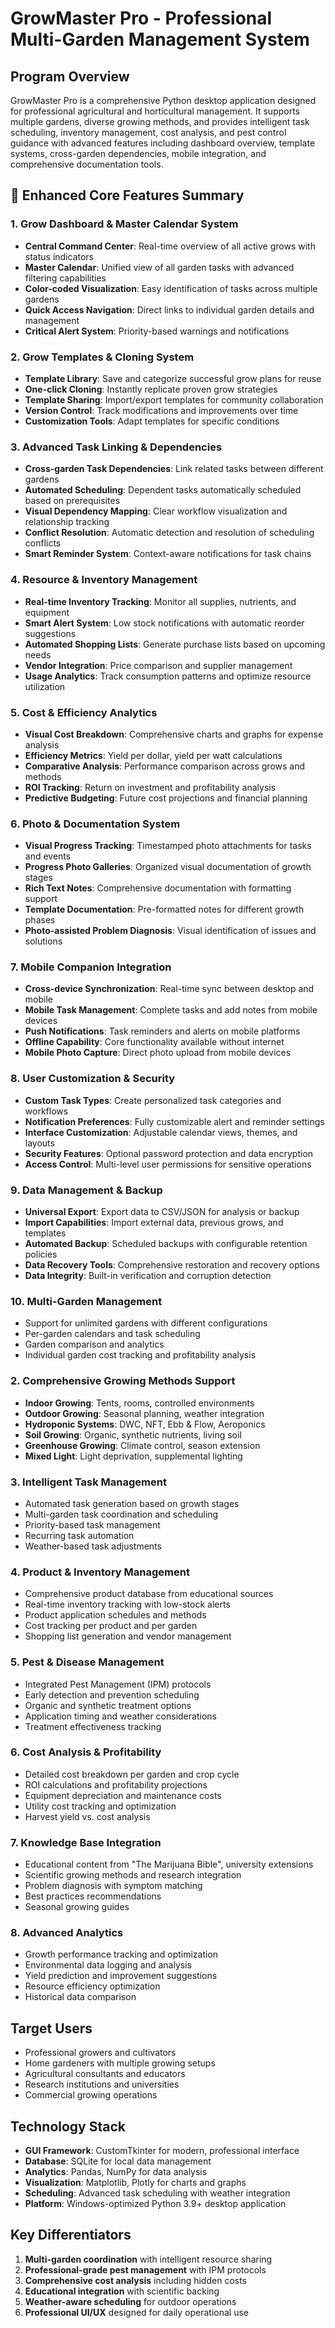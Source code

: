 # GrowMaster Pro - Professional Multi-Garden Management System

## Program Overview
GrowMaster Pro is a comprehensive Python desktop application designed for professional agricultural and horticultural management. It supports multiple gardens, diverse growing methods, and provides intelligent task scheduling, inventory management, cost analysis, and pest control guidance with advanced features including dashboard overview, template systems, cross-garden dependencies, mobile integration, and comprehensive documentation tools.

## 🌟 Enhanced Core Features Summary

### 1. **Grow Dashboard & Master Calendar System**
- **Central Command Center**: Real-time overview of all active grows with status indicators
- **Master Calendar**: Unified view of all garden tasks with advanced filtering capabilities
- **Color-coded Visualization**: Easy identification of tasks across multiple gardens
- **Quick Access Navigation**: Direct links to individual garden details and management
- **Critical Alert System**: Priority-based warnings and notifications

### 2. **Grow Templates & Cloning System**
- **Template Library**: Save and categorize successful grow plans for reuse
- **One-click Cloning**: Instantly replicate proven grow strategies
- **Template Sharing**: Import/export templates for community collaboration
- **Version Control**: Track modifications and improvements over time
- **Customization Tools**: Adapt templates for specific conditions

### 3. **Advanced Task Linking & Dependencies**
- **Cross-garden Task Dependencies**: Link related tasks between different gardens
- **Automated Scheduling**: Dependent tasks automatically scheduled based on prerequisites
- **Visual Dependency Mapping**: Clear workflow visualization and relationship tracking
- **Conflict Resolution**: Automatic detection and resolution of scheduling conflicts
- **Smart Reminder System**: Context-aware notifications for task chains

### 4. **Resource & Inventory Management**
- **Real-time Inventory Tracking**: Monitor all supplies, nutrients, and equipment
- **Smart Alert System**: Low stock notifications with automatic reorder suggestions
- **Automated Shopping Lists**: Generate purchase lists based on upcoming needs
- **Vendor Integration**: Price comparison and supplier management
- **Usage Analytics**: Track consumption patterns and optimize resource utilization

### 5. **Cost & Efficiency Analytics**
- **Visual Cost Breakdown**: Comprehensive charts and graphs for expense analysis
- **Efficiency Metrics**: Yield per dollar, yield per watt calculations
- **Comparative Analysis**: Performance comparison across grows and methods
- **ROI Tracking**: Return on investment and profitability analysis
- **Predictive Budgeting**: Future cost projections and financial planning

### 6. **Photo & Documentation System**
- **Visual Progress Tracking**: Timestamped photo attachments for tasks and events
- **Progress Photo Galleries**: Organized visual documentation of growth stages
- **Rich Text Notes**: Comprehensive documentation with formatting support
- **Template Documentation**: Pre-formatted notes for different growth phases
- **Photo-assisted Problem Diagnosis**: Visual identification of issues and solutions

### 7. **Mobile Companion Integration**
- **Cross-device Synchronization**: Real-time sync between desktop and mobile
- **Mobile Task Management**: Complete tasks and add notes from mobile devices
- **Push Notifications**: Task reminders and alerts on mobile platforms
- **Offline Capability**: Core functionality available without internet
- **Mobile Photo Capture**: Direct photo upload from mobile devices

### 8. **User Customization & Security**
- **Custom Task Types**: Create personalized task categories and workflows
- **Notification Preferences**: Fully customizable alert and reminder settings
- **Interface Customization**: Adjustable calendar views, themes, and layouts
- **Security Features**: Optional password protection and data encryption
- **Access Control**: Multi-level user permissions for sensitive operations

### 9. **Data Management & Backup**
- **Universal Export**: Export data to CSV/JSON for analysis or backup
- **Import Capabilities**: Import external data, previous grows, and templates
- **Automated Backup**: Scheduled backups with configurable retention policies
- **Data Recovery Tools**: Comprehensive restoration and recovery options
- **Data Integrity**: Built-in verification and corruption detection

### 10. Multi-Garden Management
- Support for unlimited gardens with different configurations
- Per-garden calendars and task scheduling
- Garden comparison and analytics
- Individual garden cost tracking and profitability analysis

### 2. Comprehensive Growing Methods Support
- **Indoor Growing**: Tents, rooms, controlled environments
- **Outdoor Growing**: Seasonal planning, weather integration
- **Hydroponic Systems**: DWC, NFT, Ebb & Flow, Aeroponics
- **Soil Growing**: Organic, synthetic nutrients, living soil
- **Greenhouse Growing**: Climate control, season extension
- **Mixed Light**: Light deprivation, supplemental lighting

### 3. Intelligent Task Management
- Automated task generation based on growth stages
- Multi-garden task coordination and scheduling
- Priority-based task management
- Recurring task automation
- Weather-based task adjustments

### 4. Product & Inventory Management
- Comprehensive product database from educational sources
- Real-time inventory tracking with low-stock alerts
- Product application schedules and methods
- Cost tracking per product and per garden
- Shopping list generation and vendor management

### 5. Pest & Disease Management
- Integrated Pest Management (IPM) protocols
- Early detection and prevention scheduling
- Organic and synthetic treatment options
- Application timing and weather considerations
- Treatment effectiveness tracking

### 6. Cost Analysis & Profitability
- Detailed cost breakdown per garden and crop cycle
- ROI calculations and profitability projections
- Equipment depreciation and maintenance costs
- Utility cost tracking and optimization
- Harvest yield vs. cost analysis

### 7. Knowledge Base Integration
- Educational content from "The Marijuana Bible", university extensions
- Scientific growing methods and research integration
- Problem diagnosis with symptom matching
- Best practices recommendations
- Seasonal growing guides

### 8. Advanced Analytics
- Growth performance tracking and optimization
- Environmental data logging and analysis
- Yield prediction and improvement suggestions
- Resource efficiency optimization
- Historical data comparison

## Target Users
- Professional growers and cultivators
- Home gardeners with multiple growing setups
- Agricultural consultants and educators
- Research institutions and universities
- Commercial growing operations

## Technology Stack
- **GUI Framework**: CustomTkinter for modern, professional interface
- **Database**: SQLite for local data management
- **Analytics**: Pandas, NumPy for data analysis
- **Visualization**: Matplotlib, Plotly for charts and graphs
- **Scheduling**: Advanced task scheduling with weather integration
- **Platform**: Windows-optimized Python 3.9+ desktop application

## Key Differentiators
1. **Multi-garden coordination** with intelligent resource sharing
2. **Professional-grade pest management** with IPM protocols
3. **Comprehensive cost analysis** including hidden costs
4. **Educational integration** with scientific backing
5. **Weather-aware scheduling** for outdoor operations
6. **Professional UI/UX** designed for daily operational use
